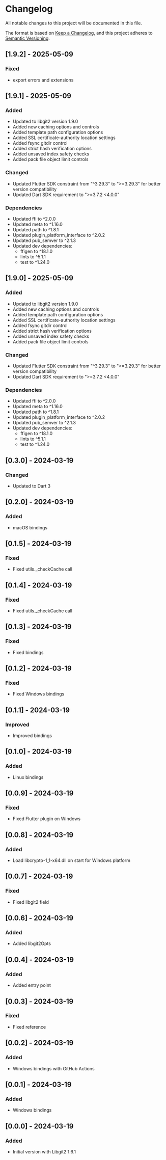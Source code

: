 # Changelog

All notable changes to this project will be documented in this file.

The format is based on [Keep a Changelog](https://keepachangelog.com/en/1.0.0/),
and this project adheres to [Semantic Versioning](https://semver.org/spec/v2.0.0.html).

## [1.9.2] - 2025-05-09
### Fixed
 - export errors and extensions

## [1.9.1] - 2025-05-09
### Added
- Updated to libgit2 version 1.9.0
- Added new caching options and controls
- Added template path configuration options
- Added SSL certificate-authority location settings
- Added fsync gitdir control
- Added strict hash verification options
- Added unsaved index safety checks
- Added pack file object limit controls

### Changed
- Updated Flutter SDK constraint from "^3.29.3" to ">=3.29.3" for better version compatibility
- Updated Dart SDK requirement to ">=3.7.2 <4.0.0"

### Dependencies
- Updated ffi to ^2.0.0
- Updated meta to ^1.16.0
- Updated path to ^1.8.1
- Updated plugin_platform_interface to ^2.0.2
- Updated pub_semver to ^2.1.3
- Updated dev dependencies:
  - ffigen to ^18.1.0
  - lints to ^5.1.1
  - test to ^1.24.0

## [1.9.0] - 2025-05-09
### Added
- Updated to libgit2 version 1.9.0
- Added new caching options and controls
- Added template path configuration options
- Added SSL certificate-authority location settings
- Added fsync gitdir control
- Added strict hash verification options
- Added unsaved index safety checks
- Added pack file object limit controls

### Changed
- Updated Flutter SDK constraint from "^3.29.3" to ">=3.29.3" for better version compatibility
- Updated Dart SDK requirement to ">=3.7.2 <4.0.0"

### Dependencies
- Updated ffi to ^2.0.0
- Updated meta to ^1.16.0
- Updated path to ^1.8.1
- Updated plugin_platform_interface to ^2.0.2
- Updated pub_semver to ^2.1.3
- Updated dev dependencies:
  - ffigen to ^18.1.0
  - lints to ^5.1.1
  - test to ^1.24.0

## [0.3.0] - 2024-03-19
### Changed
- Updated to Dart 3

## [0.2.0] - 2024-03-19
### Added
- macOS bindings

## [0.1.5] - 2024-03-19
### Fixed
- Fixed utils._checkCache call

## [0.1.4] - 2024-03-19
### Fixed
- Fixed utils._checkCache call

## [0.1.3] - 2024-03-19
### Fixed
- Fixed bindings

## [0.1.2] - 2024-03-19
### Fixed
- Fixed Windows bindings

## [0.1.1] - 2024-03-19
### Improved
- Improved bindings

## [0.1.0] - 2024-03-19
### Added
- Linux bindings

## [0.0.9] - 2024-03-19
### Fixed
- Fixed Flutter plugin on Windows

## [0.0.8] - 2024-03-19
### Added
- Load libcrypto-1_1-x64.dll on start for Windows platform

## [0.0.7] - 2024-03-19
### Fixed
- Fixed libgit2 field

## [0.0.6] - 2024-03-19
### Added
- Added libgit2Opts

## [0.0.4] - 2024-03-19
### Added
- Added entry point

## [0.0.3] - 2024-03-19
### Fixed
- Fixed reference

## [0.0.2] - 2024-03-19
### Added
- Windows bindings with GitHub Actions

## [0.0.1] - 2024-03-19
### Added
- Windows bindings

## [0.0.0] - 2024-03-19
### Added
- Initial version with Libgit2 1.6.1
